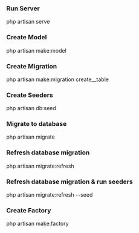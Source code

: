 ### Run Server
php artisan serve

### Create Model
 php artisan make:model <Name>
### Create Migration
 php artisan make:migration create_<name>_table
### Create Seeders
 php artisan db:seed
### Migrate to database
 php artisan migrate
### Refresh database migration
 php artisan migrate:refresh
### Refresh database migration & run seeders
 php artisan migrate:refresh --seed
 ### Create Factory
 php artisan make:factory <Name>